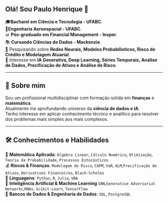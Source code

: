 ## Olá! Sou Paulo Henrique 👋  
🎓**Bacharel em Ciência e Tecnologia - UFABC**.  
🚀**Engenharia Aeroespacial - UFABC**.  
📊 **Pós-graduado em Financial Management - Insper**.  
📚 **Cursando Ciências de Dados - Mackenzie**.  
💭 Pesquisando sobre **Redes Neurais, Modelos Probabilísticos, Risco de Crédito e Modelagem Atuarial**.  
🎯 Interesse em **IA Generativa, Deep Learning, Séries Temporais, Análise de Dados, Precificação de Ativos e Análise de Risco**. 

---
## 📌 **Sobre mim**
Sou um profissional multidisciplinar com formação sólida em **finanças** e **matemática**.  
Atualmente me aprofundando universo da **ciência de dados e IA**.   
Tenho interesse em aplicar conhecimento técnico e analítico para resolver dos problemas mais simples aos mais complexos.

---

## 🛠️ **Conhecimentos e Habilidades**

🧮 **Matemática Aplicada**: `Álgebra Linear`, `Cálculo Numérico`, `Otimização`, `Teoria da Probabilidade`, `Processos Estocásticos`  
💰 **Riscos & Finanças**: `Modelagem de Risco`, `CAPM`, `VaR`, `ALM`,`Precificação de Ativos`, `Derivativos Financeiros`, `Black-Scholes`  
🐍 **Linguagens**: `Python`, `R`, `Julia`, `VBA`    
🧠 **Inteligência Artificial & Machine Learning** `GNN`,`Generative Adversarial Networks`,`RNAs`, `Scikit-Learn`, `TensorFlow`  
💾 **Bancos de Dados & Engenharia de Dados**: `SQL`, `PostgreSQL`  

